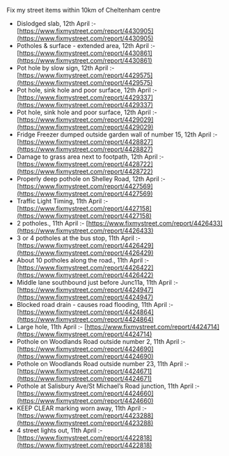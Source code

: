 Fix my street items within 10km of Cheltenham centre

<!-- fix_marker starts -->

- Dislodged slab, 12th April :- [https://www.fixmystreet.com/report/4430905](https://www.fixmystreet.com/report/4430905)
- Potholes & surface - extended area, 12th April :- [https://www.fixmystreet.com/report/4430861](https://www.fixmystreet.com/report/4430861)
- Pot hole by slow sign, 12th April :- [https://www.fixmystreet.com/report/4429575](https://www.fixmystreet.com/report/4429575)
- Pot hole, sink hole and poor surface, 12th April :- [https://www.fixmystreet.com/report/4429337](https://www.fixmystreet.com/report/4429337)
- Pot hole, sink hole and poor surface, 12th April :- [https://www.fixmystreet.com/report/4429029](https://www.fixmystreet.com/report/4429029)
- Fridge Freezer dumped outside garden wall of number 15, 12th April :- [https://www.fixmystreet.com/report/4428827](https://www.fixmystreet.com/report/4428827)
- Damage to grass area next to footpath, 12th April :- [https://www.fixmystreet.com/report/4428722](https://www.fixmystreet.com/report/4428722)
- Properly deep pothole on Shelley Road, 12th April :- [https://www.fixmystreet.com/report/4427569](https://www.fixmystreet.com/report/4427569)
- Traffic Light Timing, 11th April :- [https://www.fixmystreet.com/report/4427158](https://www.fixmystreet.com/report/4427158)
- 2 potholes., 11th April :- [https://www.fixmystreet.com/report/4426433](https://www.fixmystreet.com/report/4426433)
- 3 or 4 potholes at the bus stop, 11th April :- [https://www.fixmystreet.com/report/4426429](https://www.fixmystreet.com/report/4426429)
- About 10 potholes along the road., 11th April :- [https://www.fixmystreet.com/report/4426422](https://www.fixmystreet.com/report/4426422)
- Middle lane southbound just before Junc11a, 11th April :- [https://www.fixmystreet.com/report/4424947](https://www.fixmystreet.com/report/4424947)
- Blocked road drain - causes road flooding, 11th April :- [https://www.fixmystreet.com/report/4424864](https://www.fixmystreet.com/report/4424864)
- Large hole, 11th April :- [https://www.fixmystreet.com/report/4424714](https://www.fixmystreet.com/report/4424714)
- Pothole on Woodlands Road outside number 2, 11th April :- [https://www.fixmystreet.com/report/4424690](https://www.fixmystreet.com/report/4424690)
- Pothole on Woodlands Road outside number 23, 11th April :- [https://www.fixmystreet.com/report/4424671](https://www.fixmystreet.com/report/4424671)
- Pothole at Salisbury Ave/St Michael’s Road junction, 11th April :- [https://www.fixmystreet.com/report/4424660](https://www.fixmystreet.com/report/4424660)
- KEEP CLEAR marking worn away, 11th April :- [https://www.fixmystreet.com/report/4423288](https://www.fixmystreet.com/report/4423288)
- 4 street lights out, 11th April :- [https://www.fixmystreet.com/report/4422818](https://www.fixmystreet.com/report/4422818)

<!-- fix_marker ends -->
